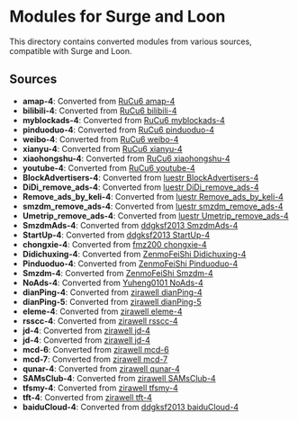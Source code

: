 # Modules for Surge and Loon

This directory contains converted modules from various sources, compatible with Surge and Loon.

## Sources


- **amap-4**: Converted from [RuCu6 amap-4](https://github.com/RuCu6/Loon/raw/main/Plugins/amap.plugin)
- **bilibili-4**: Converted from [RuCu6 bilibili-4](https://github.com/RuCu6/Loon/raw/main/Plugins/bilibili.plugin)
- **myblockads-4**: Converted from [RuCu6 myblockads-4](https://github.com/RuCu6/Loon/raw/main/Plugins/myblockads.plugin)
- **pinduoduo-4**: Converted from [RuCu6 pinduoduo-4](https://github.com/RuCu6/Loon/raw/main/Plugins/pinduoduo.plugin)
- **weibo-4**: Converted from [RuCu6 weibo-4](https://github.com/RuCu6/Loon/raw/main/Plugins/weibo.plugin)
- **xianyu-4**: Converted from [RuCu6 xianyu-4](https://github.com/RuCu6/Loon/raw/main/Plugins/xianyu.plugin)
- **xiaohongshu-4**: Converted from [RuCu6 xiaohongshu-4](https://github.com/RuCu6/Loon/raw/main/Plugins/xiaohongshu.plugin)
- **youtube-4**: Converted from [RuCu6 youtube-4](https://github.com/RuCu6/Loon/raw/main/Plugins/youtube.plugin)
- **BlockAdvertisers-4**: Converted from [luestr BlockAdvertisers-4](https://github.com/luestr/ProxyResource/raw/main/Tool/Loon/Plugin/BlockAdvertisers.plugin)
- **DiDi_remove_ads-4**: Converted from [luestr DiDi_remove_ads-4](https://github.com/luestr/ProxyResource/raw/main/Tool/Loon/Plugin/DiDi_remove_ads.plugin)
- **Remove_ads_by_keli-4**: Converted from [luestr Remove_ads_by_keli-4](https://github.com/luestr/ProxyResource/raw/main/Tool/Loon/Plugin/Remove_ads_by_keli.plugin)
- **smzdm_remove_ads-4**: Converted from [luestr smzdm_remove_ads-4](https://github.com/luestr/ProxyResource/raw/main/Tool/Loon/Plugin/smzdm_remove_ads.plugin)
- **Umetrip_remove_ads-4**: Converted from [luestr Umetrip_remove_ads-4](https://github.com/luestr/ProxyResource/raw/main/Tool/Loon/Plugin/Umetrip_remove_ads.plugin)
- **SmzdmAds-4**: Converted from [ddgksf2013 SmzdmAds-4](https://github.com/ddgksf2013/Rewrite/raw/master/AdBlock/SmzdmAds.conf)
- **StartUp-4**: Converted from [ddgksf2013 StartUp-4](https://github.com/ddgksf2013/Rewrite/raw/master/AdBlock/StartUp.conf)
- **chongxie-4**: Converted from [fmz200 chongxie-4](https://github.com/fmz200/wool_scripts/raw/main/QuantumultX/rewrite/chongxie.txt)
- **Didichuxing-4**: Converted from [ZenmoFeiShi Didichuxing-4](https://github.com/ZenmoFeiShi/Qx/raw/main/Didichuxing.snippet)
- **Pinduoduo-4**: Converted from [ZenmoFeiShi Pinduoduo-4](https://github.com/ZenmoFeiShi/Qx/raw/main/Pinduoduo.snippet)
- **Smzdm-4**: Converted from [ZenmoFeiShi Smzdm-4](https://github.com/ZenmoFeiShi/Qx/raw/main/Smzdm.snippet)
- **NoAds-4**: Converted from [Yuheng0101 NoAds-4](https://github.com/Yuheng0101/X/raw/main/Scripts/ChinaMobile/NoAds.js)
- **dianPing-4**: Converted from [zirawell dianPing-4](https://github.com/zirawell/R-Store/raw/main/Rule/QuanX/Adblock/App/D/%E5%A4%A7%E4%BC%97%E7%82%B9%E8%AF%84/filter/dianPing.list)
- **dianPing-5**: Converted from [zirawell dianPing-5](https://github.com/zirawell/R-Store/raw/main/Rule/QuanX/Adblock/App/D/%E5%A4%A7%E4%BC%97%E7%82%B9%E8%AF%84/rewrite/dianPing.conf)
- **eleme-4**: Converted from [zirawell eleme-4](https://github.com/zirawell/R-Store/raw/main/Rule/QuanX/Adblock/App/E/%E9%A5%BF%E4%BA%86%E4%B9%88/rewrite/eleme.conf)
- **rsscc-4**: Converted from [zirawell rsscc-4](https://github.com/zirawell/R-Store/raw/main/Rule/QuanX/Adblock/App/G/%E9%AB%98%E9%93%81%E7%AE%A1%E5%AE%B6/rewrite/rsscc.conf)
- **jd-4**: Converted from [zirawell jd-4](https://github.com/zirawell/R-Store/raw/main/Rule/QuanX/Adblock/App/J/%E4%BA%AC%E4%B8%9C/filter/jd.list)
- **jd-4**: Converted from [zirawell jd-4](https://github.com/zirawell/R-Store/raw/main/Rule/QuanX/Adblock/App/J/%E4%BA%AC%E4%B8%9C/rewrite/jd.conf)
- **mcd-6**: Converted from [zirawell mcd-6](https://github.com/zirawell/R-Store/raw/main/Rule/QuanX/Adblock/App/M/%E9%BA%A6%E5%BD%93%E5%8A%B3/rewrite/mcd.conf)
- **mcd-7**: Converted from [zirawell mcd-7](https://github.com/zirawell/R-Store/raw/main/Rule/QuanX/Adblock/Applet/Wechat/M/%E9%BA%A6%E5%BD%93%E5%8A%B3/rewrite/mcd.conf)
- **qunar-4**: Converted from [zirawell qunar-4](https://github.com/zirawell/R-Store/raw/main/Rule/QuanX/Adblock/App/Q/%E5%8E%BB%E5%93%AA%E5%84%BF/rewrite/qunar.conf)
- **SAMsClub-4**: Converted from [zirawell SAMsClub-4](https://github.com/zirawell/R-Store/raw/main/Rule/QuanX/Adblock/App/S/%E5%B1%B1%E5%A7%86%E4%BC%9A%E5%91%98%E5%95%86%E5%BA%97/rewrite/SAMsClub.conf)
- **tfsmy-4**: Converted from [zirawell tfsmy-4](https://github.com/zirawell/R-Store/raw/main/Rule/QuanX/Adblock/App/T/%E5%A4%A9%E5%BA%9C%E5%B8%82%E6%B0%91%E4%BA%91/rewrite/tfsmy.conf)
- **tft-4**: Converted from [zirawell tft-4](https://github.com/zirawell/R-Store/raw/main/Rule/QuanX/Adblock/App/T/%E5%A4%A9%E5%BA%9C%E9%80%9A/rewrite/tft.conf)
- **baiduCloud-4**: Converted from [ddgksf2013 baiduCloud-4](https://gist.githubusercontent.com/ddgksf2013/f43026707830c7818ee3ba624e383c8d/raw/baiduCloud.adblock.js)
